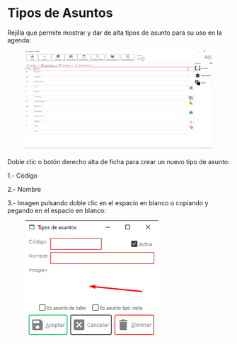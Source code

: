 # Tipos de Asuntos

Rejilla que permite mostrar y dar de alta tipos de asunto para su uso en la agenda:

<figure><img src="../../../.gitbook/assets/imagen (5).png" alt=""><figcaption></figcaption></figure>

Doble clic o botón derecho alta de ficha para crear un nuevo tipo de asunto:

1.- Código

2.- Nombre

3.- Imagen pulsando doble clic en el espacio en blanco o copiando y pegando en el espacio en blanco:

<figure><img src="../../../.gitbook/assets/imagen (12) (1).png" alt=""><figcaption></figcaption></figure>
